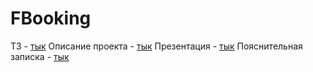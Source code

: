 # FBooking
ТЗ - <a href="https://disk.yandex.ru/i/dpYywDiSZcJHSQ">тык</a>
Описание проекта - <a href="https://disk.yandex.ru/i/Et4W6qZ1npOJ6A">тык</a>
Презентация - <a href="https://www.canva.com/design/DAFgq27dknc/6it_O-MW9f9WSVPag-i3AA/view?utm_content=DAFgq27dknc&utm_campaign=designshare&utm_medium=link&utm_source=publishsharelink">тык</a>
Пояснительная записка - <a href="https://disk.yandex.ru/i/NN_rs6N40nL3hA">тык</a>
